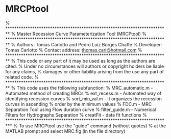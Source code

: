 # MRCPtool
% *************************************************************************
%  Master Recession Curve Parameterization Tool (MRCPtool)
% *************************************************************************
% Authors: Tomas Carlotto and Pedro Luiz Borges Chaffe
% Developer: Tomas Carlotto
% Contact address: thomas.carl@hotmail.com
% *************************************************************************
% This code or any part of it may be used as long as the authors are cited.
% Under no circumstances will authors or copyright holders be liable for any claims,
% damages or other liability arising from the use any part of related code.
% *************************************************************************
%  This code uses the following subfunction:
%           MRC_automatic.m   - Automated method of creating MRCs
%           ext_recess.m      - Automated way of identifying recession curves
%           sort_min_val.m    - It organizes the recession curves in ascending 
%                               order by the minimum values
%           FDC.m             - MRC Separation Tool using Flow duration curve
%           filter_guide.m    - Numerical Filters for Hydrographs Separation
%           creatFit          - data fit functions
% **************************************************************************
% To use MRCPtool use the "guide" command (without quotes) 
% at the MATLAB prompt and select MRC.fig (in the file directory)
